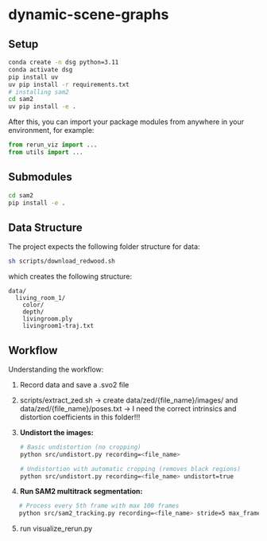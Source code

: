 # dynamic-scene-graphs

## Setup


```bash
conda create -n dsg python=3.11
conda activate dsg
pip install uv 
uv pip install -r requirements.txt
# installing sam2
cd sam2
uv pip install -e .
```

After this, you can import your package modules from anywhere in your environment, for example:

```python
from rerun_viz import ...
from utils import ...
```

## Submodules

```bash
cd sam2
pip install -e .
```

## Data Structure
The project expects the following folder structure for data:

```bash
sh scripts/download_redwood.sh
```

which creates the following structure:
```
data/
  living_room_1/
    color/
    depth/
    livingroom.ply
    livingroom1-traj.txt
```

## Workflow

Understanding the workflow:
1. Record data and save a .svo2 file
2. scripts/extract_zed.sh -> create data/zed/{file_name}/images/ and data/zed/{file_name}/poses.txt
    -> I need the correct intrinsics and distortion coefficients in this folder!!!
3. **Undistort the images:**
   ```bash
   # Basic undistortion (no cropping)
   python src/undistort.py recording=<file_name>
   
   # Undistortion with automatic cropping (removes black regions)
   python src/undistort.py recording=<file_name> undistort=true
   ```

4. **Run SAM2 multitrack segmentation:**
```bash
   # Process every 5th frame with max 100 frames
   python src/sam2_tracking.py recording=<file_name> stride=5 max_frames=100 sam=tiny
```

5. run visualize_rerun.py 